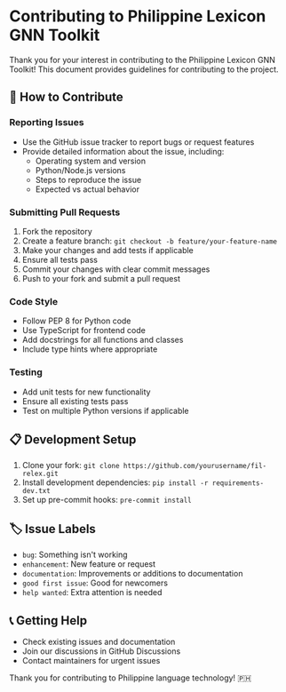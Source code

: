 # Contributing to Philippine Lexicon GNN Toolkit

Thank you for your interest in contributing to the Philippine Lexicon GNN Toolkit! This document provides guidelines for contributing to the project.

## 🤝 How to Contribute

### Reporting Issues

- Use the GitHub issue tracker to report bugs or request features
- Provide detailed information about the issue, including:
  - Operating system and version
  - Python/Node.js versions
  - Steps to reproduce the issue
  - Expected vs actual behavior

### Submitting Pull Requests

1. Fork the repository
2. Create a feature branch: `git checkout -b feature/your-feature-name`
3. Make your changes and add tests if applicable
4. Ensure all tests pass
5. Commit your changes with clear commit messages
6. Push to your fork and submit a pull request

### Code Style

- Follow PEP 8 for Python code
- Use TypeScript for frontend code
- Add docstrings for all functions and classes
- Include type hints where appropriate

### Testing

- Add unit tests for new functionality
- Ensure all existing tests pass
- Test on multiple Python versions if applicable

## 📋 Development Setup

1. Clone your fork: `git clone https://github.com/yourusername/fil-relex.git`
2. Install development dependencies: `pip install -r requirements-dev.txt`
3. Set up pre-commit hooks: `pre-commit install`

## 🏷️ Issue Labels

- `bug`: Something isn't working
- `enhancement`: New feature or request
- `documentation`: Improvements or additions to documentation
- `good first issue`: Good for newcomers
- `help wanted`: Extra attention is needed

## 📞 Getting Help

- Check existing issues and documentation
- Join our discussions in GitHub Discussions
- Contact maintainers for urgent issues

Thank you for contributing to Philippine language technology! 🇵🇭
